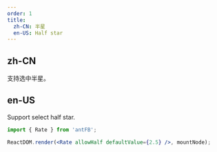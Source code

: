 ```yaml
---
order: 1
title:
  zh-CN: 半星
  en-US: Half star
---
```


## zh-CN

支持选中半星。

## en-US

Support select half star.

````jsx
import { Rate } from 'antFB';

ReactDOM.render(<Rate allowHalf defaultValue={2.5} />, mountNode);
````
